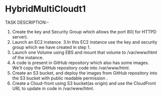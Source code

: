 # HybridMultiCloudt1

TASK DESCRIPTION:-

1. Create the key and Security Group which allows the port 80( for HTTPD server).
2. Launch an EC2 instance.
3.In this EC2 instance use the key and security group which we have created in step 1.
4. Launch one Volume using EBS and mount that volume to /var/www/html of the instance.
5. A code is present in GitHub repository which also has some images. We'll copy the GitHub repository code into /var/www/html.
6. Create an S3 bucket, and deploy the images from GitHub repository into the S3 bucket with public readable permission .
7. Create a Cloud-front using S3 bucket(as origin) and use the CloudFront URL to update in code in /var/www/html.
